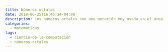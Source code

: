 ```yaml
---
title: Números octales
date: 2018-06-25T16:46:14-04:00
description: Los números octales son una notación muy usada en el área de la computación y la electrónica.
categories:
  - matemáticas
tags:
  - ciencia-de-la-computación
  - números-octales
---
```


